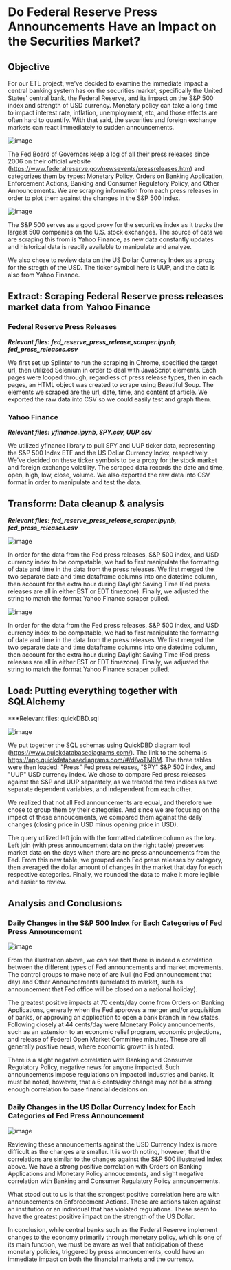 # Do Federal Reserve Press Announcements Have an Impact on the Securities Market?

## Objective

For our ETL project, we've decided to examine the immediate impact a central banking system has on the securities market, specifically the United States' central bank, the Federal Reserve, and its impact on the S&P 500 index and strength of USD currency. Monetary policy can take a long time to impact interest rate, inflation, unemployment, etc, and those effects are often hard to quantify. With that said, the securities and foreign exchange markets can react immediately to sudden announcements.

![image](https://user-images.githubusercontent.com/78992395/124069556-39807e00-d9f1-11eb-93c6-600c96209079.png)

The Fed Board of Governors keep a log of all their press releases since 2006 on their official website (https://www.federalreserve.gov/newsevents/pressreleases.htm) and categorizes them by types: Monetary Policy, Orders on Banking Application, Enforcement Actions, Banking and Consumer Regulatory Policy, and Other Announcements. We are scraping information from each press releases in order to plot them against the changes in the S&P 500 Index.

![image](https://user-images.githubusercontent.com/78992395/124069709-78aecf00-d9f1-11eb-84bf-16cf0f6d2298.png)

The S&P 500 serves as a good proxy for the securities index as it tracks the largest 500 companies on the U.S. stock exchanges. The source of data we are scraping this from is Yahoo Finance, as new data constantly updates and historical data is readily available to manipulate and analyze. 

We also chose to review data on the US Dollar Currency Index as a proxy for the stregth of the USD. The ticker symbol here is UUP, and the data is also from Yahoo Finance.

## Extract: Scraping Federal Reserve press releases market data from Yahoo Finance

### Federal Reserve Press Releases
***Relevant files: fed_reserve_press_release_scraper.ipynb, fed_press_releases.csv***

We first set up Splinter to run the scraping in Chrome, specified the target url, then utilized Selenium in order to deal with JavaScript elements. Each pages were looped through, regardless of press release types, then in each pages, an HTML object was created to scrape using Beautiful Soup. The elements we scraped are the url, date, time, and content of article. We exported the raw data into CSV so we could easily test and graph them.

### Yahoo Finance
***Relevant files: yfinance.ipynb, SPY.csv, UUP.csv***

We utilized yfinance library to pull SPY and UUP ticker data, representing the S&P 500 Index ETF and the US Dollar Currency Index, respectively. We've decided on these ticker symbols to be a proxy for the stock market and foreign exchange volatility. The scraped data records the date and time, open, high, low, close, volume. We also exported the raw data into CSV format in order to manipulate and test the data.

## Transform: Data cleanup & analysis
***Relevant files: fed_reserve_press_release_scraper.ipynb, fed_press_releases.csv***

![image](https://user-images.githubusercontent.com/78992395/124068979-536d9100-d9f0-11eb-9018-84759ed1bc17.png)

In order for the data from the Fed press releases, S&P 500 index, and USD currency index to be compatable, we had to first manipulate the formattng of date and time in the data from the press releases. We first merged the two separate date and time dataframe columns into one datetime column, then account for the extra hour during Daylight Saving Time (Fed press releases are all in either EST or EDT timezone). Finally, we adjusted the string to match the format Yahoo Finance scraper pulled.

![image](https://user-images.githubusercontent.com/78992395/124069428-01793b00-d9f1-11eb-8071-608f7d6c5689.png)

In order for the data from the Fed press releases, S&P 500 index, and USD currency index to be compatable, we had to first manipulate the formattng of date and time in the data from the press releases. We first merged the two separate date and time dataframe columns into one datetime column, then account for the extra hour during Daylight Saving Time (Fed press releases are all in either EST or EDT timezone). Finally, we adjusted the string to match the format Yahoo Finance scraper pulled.

## Load: Putting everything together with SQLAlchemy
***Relevant files: quickDBD.sql

![image](https://user-images.githubusercontent.com/78992395/124069035-70a25f80-d9f0-11eb-93fd-2a2357eb3732.png)

We put together the SQL schemas using QuickDBD diagram tool (https://www.quickdatabasediagrams.com/). The link to the schema is https://app.quickdatabasediagrams.com/#/d/voTMBM. The three tables were then loaded: "Press" Fed press releases, "SPY" S&P 500 index, and "UUP" USD currency index. We chose to compare Fed press releases against the S&P and UUP separately, as we treated the two indices as two separate dependent variables, and independent from each other.

We realized that not all Fed announcements are equal, and therefore we chose to group them by their categories. And since we are focusing on the impact of these annoucements, we compared them against the daily changes (closing price in USD minus opening price in USD). 

The query utilized left join with the formatted datetime column as the key. Left join (with press announcement data on the right table) preserves market data on the days when there are no press announcements from the Fed. From this new table, we grouped each Fed press releases by category, then averaged the dollar amount of changes in the market that day for each respective categories. Finally, we rounded the data to make it more legible and easier to review.

## Analysis and Conclusions

### Daily Changes in the S&P 500 Index for Each Categories of Fed Press Announcement

![image](https://user-images.githubusercontent.com/78992395/124064804-62e9db80-d9ea-11eb-92cf-ffc3a384fd72.png)

From the illustration above, we can see that there is indeed a correlation between the different types of Fed announcements and market movements. The control groups to make note of are Null (no Fed announcement that day) and Other Announcements (unrelated to market, such as announcement that Fed office will be closed on a national holiday). 

The greatest positive impacts at 70 cents/day come from Orders on Banking Applications, generally when the Fed approves a merger and/or acquisition of banks, or approving an application to open a bank branch in new states. Following closely at 44 cents/day were Monetary Policy announcements, such as an extension to an economic relief program, economic projections, and release of Federal Open Market Committee minutes. These are all generally positive news, where economic growth is hinted.

There is a slight negative correlation with Banking and Consumer Regulatory Policy, negative news for anyone impacted. Such announcements impose regulations on impacted industries and banks. It must be noted, however, that a 6 cents/day change may not be a strong enough correlation to base financial decisions on.

### Daily Changes in the US Dollar Currency Index for Each Categories of Fed Press Announcement

![image](https://user-images.githubusercontent.com/78992395/124064898-92004d00-d9ea-11eb-893e-7daebe2ac4f2.png)

Reviewing these announcements against the USD Currency Index is more difficult as the changes are smaller. It is worth noting, however, that the correlations are similar to the changes against the S&P 500 illustrated Index above. We have a strong positive correlation with Orders on Banking Applications and Monetary Policy annoucements, and slight negative correlation with Banking and Consumer Regulatory Policy announcements. 

What stood out to us is that the strongest positive correlation here are with announcements on Enforecement Actions. These are actions taken against an institution or an individual that has violated regulations. These seem to have the greatest positive impact on the strength of the US Dollar.

In conclusion, while central banks such as the Federal Reserve implement changes to the economy primarily through monetary policy, which is one of its main function, we must be aware as well that anticipation of these monetary policies, triggered by press announcements, could have an immediate impact on both the financial markets and the currency.
